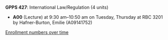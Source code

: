 **GPPS 427**: International Law/Regulation (4 units)

- **A00** (Lecture) at 9:30 am–10:50 am on Tuesday, Thursday at RBC 3201 by Hafner-Burton, Emilie (A09141752)

[Enrollment numbers over time](./GPPS427.tsv)
